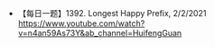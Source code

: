 - 【每日一题】1392. Longest Happy Prefix, 2/2/2021 https://www.youtube.com/watch?v=n4an59As73Y&ab_channel=HuifengGuan